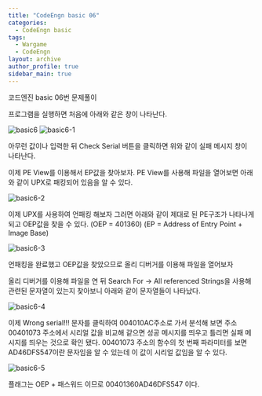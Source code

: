 ```yaml
---
title: "CodeEngn basic 06"
categories:
  - CodeEngn basic
tags:
  - Wargame
  - CodeEngn
layout: archive
author_profile: true
sidebar_main: true
---
```


코드엔진 basic 06번 문제풀이

프로그램을 실행하면 처음에 아래와 같은 창이 나타난다.

![basic6](https://user-images.githubusercontent.com/91646923/135460560-a1cd1324-6599-4fd9-88c2-717f35d4bd39.JPG)
![basic6-1](https://user-images.githubusercontent.com/91646923/135460573-48aa8e46-7fb6-4c3c-bfea-79d648029565.JPG)

아무런 값이나 입력한 뒤 Check Serial 버튼을 클릭하면 위와 같이 실패 메시지 창이 나타난다.

이제 PE View를 이용해서 EP값을 찾아보자. PE View를 사용해 파일을 열어보면 아래와 같이 UPX로 패킹되어 있음을 알 수 있다.

![basic6-2](https://user-images.githubusercontent.com/91646923/135460622-13600d3f-7fc2-420e-9403-02671b7fa686.JPG)

이제 UPX를 사용하여 언패킹 해보자 그러면 아래와 같이 제대로 된 PE구조가 나타나게 되고 OEP값을 찾을 수 있다. (OEP = 401360) (EP = Address of Entry Point + Image Base)

![basic6-3](https://user-images.githubusercontent.com/91646923/135460634-167c5368-2273-474a-9076-a5bd60da58a2.JPG)

언패킹을 완료했고 OEP값을 찾았으므로 올리 디버거를 이용해 파일을 열어보자

올리 디버거를 이용해 파일을 연 뒤 Search For -> All referenced Strings을 사용해 관련된 문자열이 있는지 찾아보니 아래와 같이 문자열들이 나타났다.

![basic6-4](https://user-images.githubusercontent.com/91646923/135460666-8a734367-9143-4125-b332-1c6cc27cd30c.JPG)

이제 Wrong serial!!! 문자를 클릭하여 004010AC주소로 가서 분석해 보면 주소 00401073 주소에서 시리얼 값을 비교해 같으면 성공 메시지를 띄우고 틀리면 실패 메시지를 띄우는 것으로 확인 됐다. 00401073 주소의 함수의 첫 번째 파라미터를 보면 AD46DFS547이란 문자임을 알 수 있는데 이 값이 시리얼 값임을 알 수 있다.

![basic6-5](https://user-images.githubusercontent.com/91646923/135460689-daf09cba-674a-4cfd-aa75-9b65b8044e5a.JPG)

플래그는 OEP + 패스워드 이므로 00401360AD46DFS547 이다.
